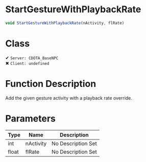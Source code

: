 # StartGestureWithPlaybackRate
```js
void StartGestureWithPlaybackRate(nActivity, flRate)
```
# Class
✔ `Server: CDOTA_BaseNPC`  
✖ `Client: undefined`  

# Function Description
Add the given gesture activity with a playback rate override.
# Parameters
Type|Name|Description
--|--|--
int|nActivity|No Description Set
float|flRate|No Description Set
